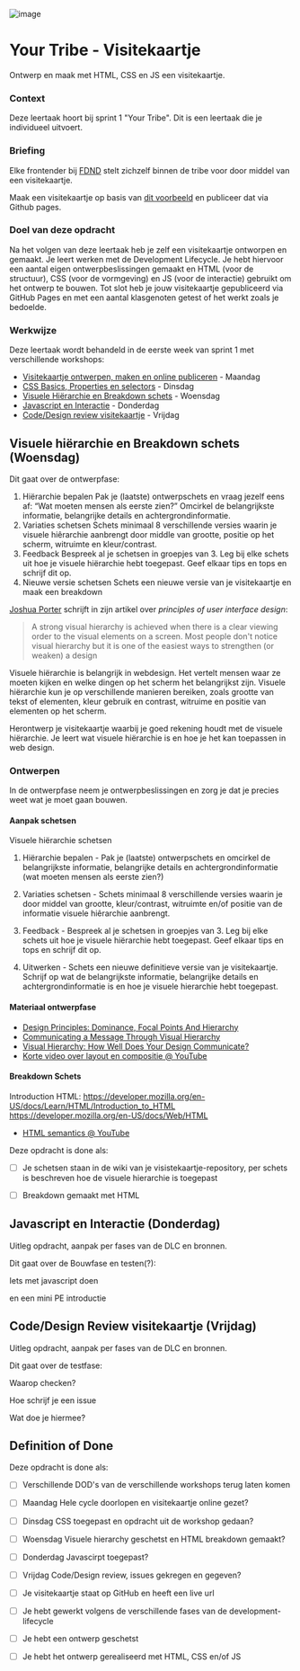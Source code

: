 
![image](https://user-images.githubusercontent.com/1391509/188114337-54f6a9eb-dc0c-42e9-a455-6ac636edb7c6.jpeg)

# Your Tribe - Visitekaartje

Ontwerp en maak met HTML, CSS en JS een visitekaartje.

### Context

Deze leertaak hoort bij sprint 1 "Your Tribe". Dit is een leertaak die je individueel uitvoert.



<!--
In de workshop S01W1-02-Visitekaartje wordt stap voor stap uitgelegd wat je moet doen.

Bij deze leertaak horen de deeltaken:
- [Your Tribe - CSS basics](https://github.com/fdnd-task/your-tribe-css-basics)
- [Your Tribe - Visuele hiërarchie](https://github.com/fdnd-task/your-tribe-visuele-hierarchie)
-->

### Briefing

Elke frontender bij [FDND](https://fdnd.nl) stelt zichzelf binnen de tribe voor door middel van een visitekaartje. 

Maak een visitekaartje op basis van [dit voorbeeld](https://fdnd-task.github.io/your-tribe-profile-card/) en publiceer dat via Github pages.


### Doel van deze opdracht

Na het volgen van deze leertaak heb je zelf een visitekaartje ontworpen en gemaakt. Je leert werken met de Development Lifecycle. Je hebt hiervoor een aantal eigen ontwerpbeslissingen gemaakt en HTML (voor de structuur), CSS (voor de vormgeving) en JS (voor de interactie) gebruikt om het ontwerp te bouwen. Tot slot heb je jouw visitekaartje gepubliceerd via GitHub Pages en met een aantal klasgenoten getest of het werkt zoals je bedoelde.



### Werkwijze

Deze leertaak wordt behandeld in de eerste week van sprint 1 met verschillende workshops:

- [Visitekaartje ontwerpen, maken en online publiceren](visitekaartje-ontwerpen-maken-en-online-publiceren.md) - Maandag
- [CSS Basics, Properties en selectors](css-basics-properties-en-selectors.md) - Dinsdag
- [Visuele Hiërarchie en Breakdown schets](visuele-hierarchie-en-breakdown-schets.md) - Woensdag
- [Javascript en Interactie](javascript-en-interactie.md) - Donderdag
- [Code/Design review visitekaartje](code-design-review-visitekaartje.md) - Vrijdag










## Visuele hiërarchie en Breakdown schets (Woensdag)

<!-- Uitleg opdracht, aanpak per fases van de DLC en bronnen. -->

Dit gaat over de ontwerpfase:

1. Hiërarchie bepalen
Pak je (laatste) ontwerpschets en  vraag jezelf eens af: “Wat moeten mensen als eerste zien?” Omcirkel de belangrijkste informatie, belangrijke details en achtergrondinformatie.
2. Variaties schetsen
Schets minimaal 8 verschillende versies waarin je visuele hiêrarchie aanbrengt  door middle van grootte, positie op het scherm, witruimte en kleur/contrast.
3. Feedback
Bespreek al je schetsen in groepjes van 3. Leg bij elke schets uit hoe je visuele hiërarchie hebt toegepast. Geef elkaar tips en tops en schrijf dit op.
4. Nieuwe versie schetsen 
Schets een nieuwe versie van je visitekaartje en maak een breakdown



[Joshua Porter](http://bokardo.com/principles-of-user-interface-design/) schrijft in zijn artikel over _principles of user interface design_: 
> A strong visual hierarchy is achieved when there is a clear viewing order to the visual elements on a screen. Most people don't notice visual hierarchy but it is one of the easiest ways to strengthen (or weaken) a design

Visuele hiërarchie is belangrijk in webdesign. Het vertelt mensen waar ze moeten kijken en welke dingen op het scherm het belangrijkst zijn. 
Visuele hiërarchie kun je op verschillende manieren bereiken, zoals grootte van tekst of elementen, kleur gebruik en contrast, witruime en positie van elementen op het scherm.

Herontwerp je visitekaartje waarbij je goed rekening houdt met de visuele hiërarchie. Je leert wat visuele hiërarchie is en hoe je het kan toepassen in web design. 

### Ontwerpen
In de ontwerpfase neem je ontwerpbeslissingen en zorg je dat je precies weet wat je moet gaan bouwen.

#### Aanpak schetsen

Visuele hiërarchie  schetsen
  
1. Hiërarchie bepalen - 
Pak je (laatste) ontwerpschets en omcirkel de belangrijkste informatie, belangrijke details en achtergrondinformatie (wat moeten mensen als eerste zien?)

2. Variaties schetsen  -
Schets minimaal 8 verschillende versies waarin je door middel van grootte, kleur/contrast, witruimte en/of positie van de informatie visuele hiêrarchie aanbrengt.

3. Feedback - 
Bespreek al je schetsen in groepjes van 3. Leg bij elke schets uit hoe je visuele hiërarchie hebt toegepast. Geef elkaar tips en tops en schrijf dit op.

4. Uitwerken - 
Schets een nieuwe definitieve versie van je visitekaartje. Schrijf op wat de belangrijkste informatie, belangrijke details en achtergrondinformatie is en hoe je visuele hierarchie hebt toegepast.

#### Materiaal ontwerpfase

- [Design Principles: Dominance, Focal Points And Hierarchy](https://www.smashingmagazine.com/2015/02/design-principles-dominance-focal-points-hierarchy/)
- [Communicating a Message Through Visual Hierarchy](https://designmodo.com/visual-hierarchy/)
- [Visual Hierarchy: How Well Does Your Design Communicate?](http://vanseodesign.com/web-design/visual-hierarchy/)
- [Korte video over layout en compositie  @ YouTube](https://www.youtube.com/watch?v=a5KYlHNKQB8)

#### Breakdown Schets

Introduction HTML: https://developer.mozilla.org/en-US/docs/Learn/HTML/Introduction_to_HTML
https://developer.mozilla.org/en-US/docs/Web/HTML

- [HTML semantics @ YouTube](https://www.youtube.com/watch?v=bOUhq46fd5g)



Deze opdracht is done als:

- [ ] Je schetsen staan in de wiki van je visistekaartje-repository, per schets is beschreven hoe de visuele hierarchie is toegepast
- [ ] Breakdown gemaakt met HTML 





## Javascript en Interactie (Donderdag)

Uitleg opdracht, aanpak per fases van de DLC en bronnen.

Dit gaat over de Bouwfase en testen(?):

Iets met javascript doen 

en een mini PE introductie





## Code/Design Review visitekaartje (Vrijdag)

Uitleg opdracht, aanpak per fases van de DLC en bronnen.

Dit gaat over de testfase:

Waarop checken?

Hoe schrijf je een issue

Wat doe je hiermee? 





## Definition of Done

Deze opdracht is done als:

- [ ] Verschillende DOD's van de verschillende workshops terug laten komen
- [ ] Maandag Hele cycle doorlopen en visitekaartje online gezet?
- [ ] Dinsdag CSS toegepast en opdracht uit de workshop gedaan?
- [ ] Woensdag Visuele hierarchy geschetst en HTML breakdown gemaakt?
- [ ] Donderdag Javascirpt toegepast?
- [ ] Vrijdag Code/Design review, issues gekregen en gegeven?


- [ ] Je visitekaartje staat op GitHub en heeft een live url
- [ ] Je hebt gewerkt volgens de verschillende fases van de development-lifecycle
- [ ] Je hebt een ontwerp geschetst
- [ ] Je hebt het ontwerp gerealiseerd met HTML, CSS en/of JS


